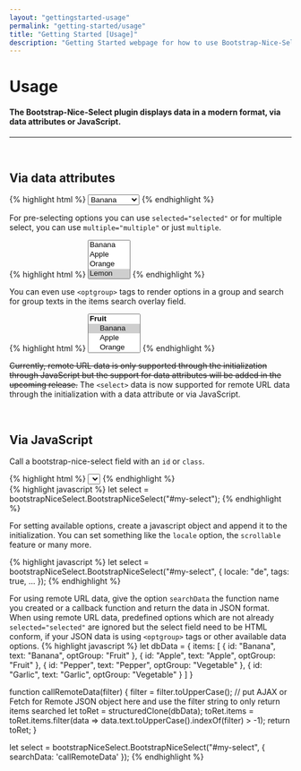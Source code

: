 ```yaml
---
layout: "gettingstarted-usage"
permalink: "getting-started/usage"
title: "Getting Started [Usage]"
description: "Getting Started webpage for how to use Bootstrap-Nice-Select"
---
```


# Usage

#### The Bootstrap-Nice-Select plugin displays data in a modern format, via data attributes or JavaScript.

---

&nbsp;

## **Via data attributes**

<div class="mb-3">
{% highlight html %}
<select data-bs-toggle="bootstrap-nice-select">
    <option value="Banana">Banana</option>
    <option value="Apple">Apple</option>
    <option value="Orange">Orange</option>
    <option value="Lemon">Lemon</option>
    <option value="Pepper">Pepper</option>
    <option value="Mushrooms">Mushrooms</option>
    <option value="Cabbages">Cabbages</option>
    <option value="Celery">Celery</option>
    <option value="Garlic">Garlic</option>
    <option value="Brocoli">Brocoli</option>
</select>
{% endhighlight %}
</div>

For pre-selecting options you can use `selected="selected"` or for multiple select, you can use `multiple="multiple"` or just `multiple`.

<div class="mb-3">
{% highlight html %}
<select data-bs-toggle="bootstrap-nice-select" multiple>
    <option value="Banana">Banana</option>
    <option value="Apple">Apple</option>
    <option value="Orange">Orange</option>
    <option value="Lemon" selected="selected">Lemon</option>
    <option value="Pepper">Pepper</option>
    <option value="Mushrooms">Mushrooms</option>
    <option value="Cabbages">Cabbages</option>
    <option value="Celery">Celery</option>
    <option value="Garlic">Garlic</option>
    <option value="Brocoli">Brocoli</option>
</select>
{% endhighlight %}
</div>

You can even use `<optgroup>` tags to render options in a group and search for group texts in the items search overlay field.

<div class="mb-3">
{% highlight html %}
<select data-bs-toggle="bootstrap-nice-select" multiple="multiple">
    <optgroup label="Fruit">
        <option value="Banana" selected="selected">Banana</option>
        <option value="Apple">Apple</option>
        <option value="Orange">Orange</option>
        <option value="Lemon">Lemon</option>
    </optgroup>
    <optgroup label="Vegetable">
        <option value="Pepper">Pepper</option>
        <option value="Mushrooms">Mushrooms</option>
        <option value="Cabbages" selected="selected">Cabbages</option>
        <option value="Celery">Celery</option>
        <option value="Garlic">Garlic</option>
        <option value="Brocoli">Brocoli</option>
    </optgroup>
</select>
{% endhighlight %}
</div>

~~Currently, remote URL data is only supported through the initialization through JavaScript but the support for data attributes will be added in the upcoming release.~~
The `<select>` data is now supported for remote URL data through the initialization with a data attribute or via JavaScript.

&nbsp;

## **Via JavaScript**

Call a bootstrap-nice-select field with an `id` or `class`.

<div class="mb-3">
{% highlight html %}
<select id="my-select"></select>
{% endhighlight %}
</div>

<div class="mb-3">
{% highlight javascript %}
let select = bootstrapNiceSelect.BootstrapNiceSelect("#my-select");
{% endhighlight %}
</div>

For setting available options, create a javascript object and append it to the initialization. You can set something like the `locale` option, the `scrollable` feature or many more.

<div class="mb-3">
{% highlight javascript %}
let select = bootstrapNiceSelect.BootstrapNiceSelect("#my-select", {
    locale: "de",
    tags: true,
    ...
});
{% endhighlight %}
</div>

For using remote URL data, give the option `searchData` the function name you created or a callback function and return the data in JSON format. When using remote URL data, predefined options
which are not already `selected="selected"` are ignored but the select field need to be HTML conform, if your JSON data is using `<optgroup>` tags or other available data options.
{% highlight javascript %}
let dbData = {
    items: [
        {
        id: "Banana",
        text: "Banana",
        optGroup: "Fruit"
        },
        {
        id: "Apple",
        text: "Apple",
        optGroup: "Fruit"
        },
        {
        id: "Pepper",
        text: "Pepper",
        optGroup: "Vegetable"
        },
        {
        id: "Garlic",
        text: "Garlic",
        optGroup: "Vegetable"
        }
    ]
}

function callRemoteData(filter) {
    filter = filter.toUpperCase();
    // put AJAX or Fetch for Remote JSON object here and use the filter string to only return items searched
    let toRet = structuredClone(dbData);
    toRet.items = toRet.items.filter(data => data.text.toUpperCase().indexOf(filter) > -1);
    return toRet;
}

let select = bootstrapNiceSelect.BootstrapNiceSelect("#my-select", {
    searchData: 'callRemoteData'
});
{% endhighlight %}

&nbsp;